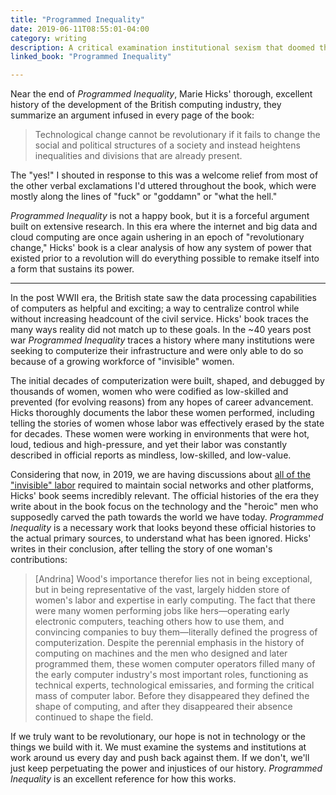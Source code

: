 ```yaml
---
title: "Programmed Inequality"
date: 2019-06-11T08:55:01-04:00
category: writing
description: A critical examination institutional sexism that doomed the British computing industry.
linked_book: "Programmed Inequality"

---
```


Near the end of _Programmed Inequality_, Marie Hicks' thorough, excellent history of the development of the British computing industry, they summarize an argument infused in every page of the book:

> Technological change cannot be revolutionary if it fails to change the social and political structures of a society and instead heightens inequalities and divisions that are already present.

The "yes!" I shouted in response to this was a welcome relief from most of the other verbal exclamations I'd uttered throughout the book, which were mostly along the lines of "fuck" or "goddamn" or "what the hell."

_Programmed Inequality_ is not a happy book, but it is a forceful argument built on extensive research. In this era where the internet and big data and cloud computing are once again ushering in an epoch of "revolutionary change," Hicks' book is a clear analysis of how any system of power that existed prior to a revolution will do everything possible to remake itself into a form that sustains its power.

---

In the post WWII era, the British state saw the data processing capabilities of computers as helpful and exciting; a way to centralize control while without increasing headcount of the civil service. Hicks' book traces the many ways reality did not match up to these goals. In the ~40 years post war _Programmed Inequality_ traces a history where many institutions were seeking to computerize their infrastructure and were only able to do so because of a growing workforce of "invisible" women.

The initial decades of computerization were built, shaped, and debugged by thousands of women, women who were codified as low-skilled and prevented (for evolving reasons) from any hopes of career advancement. Hicks thoroughly documents the labor these women performed, including telling the stories of women whose labor was effectively erased by the state for decades. These women were working in environments that were hot, loud, tedious and high-pressure, and yet their labor was constantly described in official reports as mindless, low-skilled, and low-value.

Considering that now, in 2019, we are having discussions about [all of the "invisible" labor](https://www.theverge.com/2019/2/25/18229714/cognizant-facebook-content-moderator-interviews-trauma-working-conditions-arizona) required to maintain social networks and other platforms, Hicks' book seems incredibly relevant. The official histories of the era they write about in the book focus on the technology and the "heroic" men who supposedly carved the path towards the world we have today. _Programmed Inequality_ is a necessary work that looks beyond these official histories to the actual primary sources, to understand what has been ignored. Hicks' writes in their conclusion, after telling the story of one woman's contributions:

> [Andrina] Wood's importance therefor lies not in being exceptional, but in being representative of the vast, largely hidden store of women's labor and expertise in early computing. The fact that there were many women performing jobs like hers—operating early electronic computers, teaching others how to use them, and convincing companies to buy them—literally defined the progress of computerization. Despite the perennial emphasis in the history of computing on machines and the men who designed and later programmed them, these women computer operators filled many of the early computer industry's most important roles, functioning as technical experts, technological emissaries, and forming the critical mass of computer labor. Before they disappeared they defined the shape of computing, and after they disappeared their absence continued to shape the field.

If we truly want to be revolutionary, our hope is not in technology or the things we build with it. We must examine the systems and institutions at work around us every day and push back against them. If we don't, we'll just keep perpetuating the power and injustices of our history. _Programmed Inequality_ is an excellent reference for how this works.

